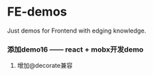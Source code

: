 # FE-demos
Just demos for Frontend with edging knowledge.


### 添加demo16 —— react + mobx开发demo
1. 增加@decorate兼容